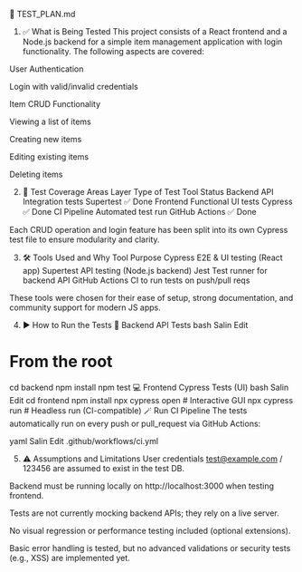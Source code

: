 🧪 TEST_PLAN.md
1. ✅ What is Being Tested
This project consists of a React frontend and a Node.js backend for a simple item management application with login functionality. The following aspects are covered:

User Authentication

Login with valid/invalid credentials

Item CRUD Functionality

Viewing a list of items

Creating new items

Editing existing items

Deleting items


2. 📌 Test Coverage Areas
Layer	Type of Test	Tool	Status
Backend API	Integration tests	Supertest	✅ Done
Frontend	Functional UI tests	Cypress	✅ Done
CI Pipeline	Automated test run	GitHub Actions	✅ Done

Each CRUD operation and login feature has been split into its own Cypress test file to ensure modularity and clarity.

3. 🛠️ Tools Used and Why
Tool	Purpose
Cypress	E2E & UI testing (React app)
Supertest	API testing (Node.js backend)
Jest	Test runner for backend API
GitHub Actions	CI to run tests on push/pull reqs

These tools were chosen for their ease of setup, strong documentation, and community support for modern JS apps.

4. ▶️ How to Run the Tests
🧪 Backend API Tests
bash
Salin
Edit
# From the root
cd backend
npm install
npm test
💻 Frontend Cypress Tests (UI)
bash
Salin
Edit
cd frontend
npm install
npx cypress open    # Interactive GUI
npx cypress run     # Headless run (CI-compatible)
🪄 Run CI Pipeline
The tests automatically run on every push or pull_request via GitHub Actions:

yaml
Salin
Edit
.github/workflows/ci.yml


5. ⚠️ Assumptions and Limitations
User credentials test@example.com / 123456 are assumed to exist in the test DB.

Backend must be running locally on http://localhost:3000 when testing frontend.

Tests are not currently mocking backend APIs; they rely on a live server.

No visual regression or performance testing included (optional extensions).

Basic error handling is tested, but no advanced validations or security tests (e.g., XSS) are implemented yet.

